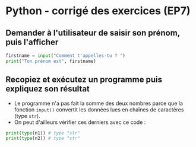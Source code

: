 # Python - corrigé des exercices (EP7)

## Demander à l'utilisateur de saisir son prénom, puis l'afficher

```python
firstname = input("Comment t'appelles-tu ? ")
print("Ton prénom est", firstname)
```

## Recopiez et exécutez un programme puis expliquez son résultat

+ Le programme n'a pas fait la somme des deux nombres parce que la fonction `input()` convertit les données lues en chaînes de caractères (type `str`).
+ On peut d'ailleurs vérifier ces derniers avec ce code :

```python
print(type(n1)) # type "str"
print(type(n2)) # type "str"
```
